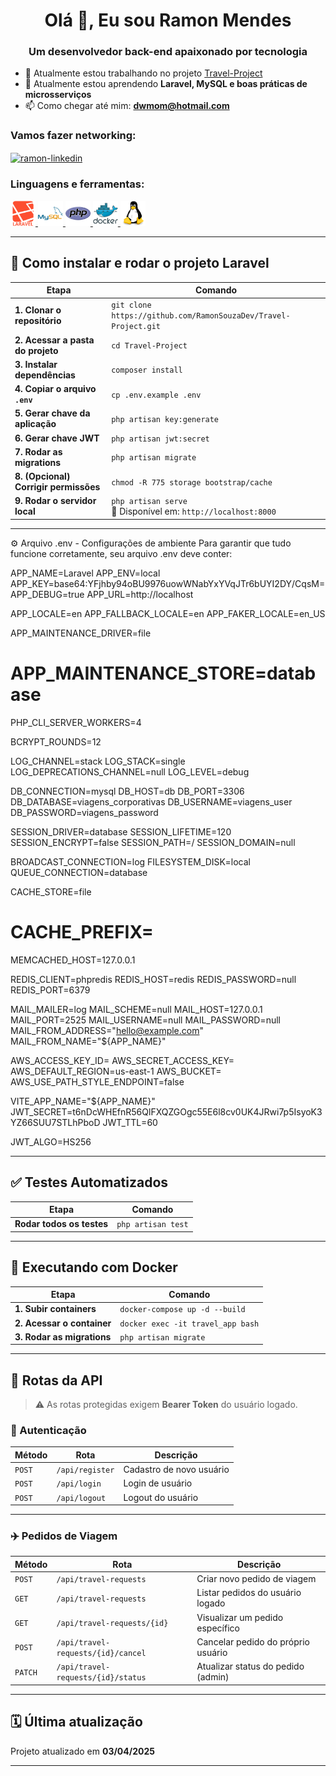 <h1 align="center">Olá 👋, Eu sou Ramon Mendes</h1>
<h3 align="center">Um desenvolvedor back-end apaixonado por tecnologia</h3>

- 🔭 Atualmente estou trabalhando no projeto [Travel-Project](https://github.com/RamonSouzaDev/Travel-Project)
- 🌱 Atualmente estou aprendendo **Laravel, MySQL e boas práticas de microsserviços**
- 📫 Como chegar até mim: **dwmom@hotmail.com**

<h3 align="left">Vamos fazer networking:</h3>
<p align="left">
  <a href="https://www.linkedin.com/in/ramon-mendes-b44456164/" target="blank">
    <img align="center" src="https://raw.githubusercontent.com/rahuldkjain/github-profile-readme-generator/master/src/images/icons/Social/linked-in-alt.svg" alt="ramon-linkedin" height="30" width="40" />
  </a>
</p>

<h3 align="left">Linguagens e ferramentas:</h3>
<p align="left">
  <a href="https://laravel.com/" target="_blank" rel="noreferrer">
    <img src="https://raw.githubusercontent.com/devicons/devicon/master/icons/laravel/laravel-plain-wordmark.svg" alt="laravel" width="40" height="40"/>
  </a>
  <a href="https://www.mysql.com/" target="_blank" rel="noreferrer">
    <img src="https://raw.githubusercontent.com/devicons/devicon/master/icons/mysql/mysql-original-wordmark.svg" alt="mysql" width="40" height="40"/>
  </a>
  <a href="https://www.php.net" target="_blank" rel="noreferrer">
    <img src="https://raw.githubusercontent.com/devicons/devicon/master/icons/php/php-original.svg" alt="php" width="40" height="40"/>
  </a>
  <a href="https://www.docker.com/" target="_blank" rel="noreferrer">
    <img src="https://raw.githubusercontent.com/devicons/devicon/master/icons/docker/docker-original-wordmark.svg" alt="docker" width="40" height="40"/>
  </a>
  <a href="https://www.linux.org/" target="_blank" rel="noreferrer">
    <img src="https://raw.githubusercontent.com/devicons/devicon/master/icons/linux/linux-original.svg" alt="linux" width="40" height="40"/>
  </a>
</p>

---

## 🚀 Como instalar e rodar o projeto Laravel

| Etapa | Comando |
|-------|---------|
| **1. Clonar o repositório** | `git clone https://github.com/RamonSouzaDev/Travel-Project.git` |
| **2. Acessar a pasta do projeto** | `cd Travel-Project` |
| **3. Instalar dependências** | `composer install` |
| **4. Copiar o arquivo `.env`** | `cp .env.example .env` |
| **5. Gerar chave da aplicação** | `php artisan key:generate` |
| **6. Gerar chave JWT** | `php artisan jwt:secret` |
| **7. Rodar as migrations** | `php artisan migrate` |
| **8. (Opcional) Corrigir permissões** | `chmod -R 775 storage bootstrap/cache` |
| **9. Rodar o servidor local** | `php artisan serve`<br>📍 Disponível em: `http://localhost:8000` |

---

⚙️ Arquivo .env - Configurações de ambiente
Para garantir que tudo funcione corretamente, seu arquivo .env deve conter:

APP_NAME=Laravel
APP_ENV=local
APP_KEY=base64:YFjhby94oBU9976uowWNabYxYVqJTr6bUYI2DY/CqsM=
APP_DEBUG=true
APP_URL=http://localhost

APP_LOCALE=en
APP_FALLBACK_LOCALE=en
APP_FAKER_LOCALE=en_US

APP_MAINTENANCE_DRIVER=file
# APP_MAINTENANCE_STORE=database

PHP_CLI_SERVER_WORKERS=4

BCRYPT_ROUNDS=12

LOG_CHANNEL=stack
LOG_STACK=single
LOG_DEPRECATIONS_CHANNEL=null
LOG_LEVEL=debug

DB_CONNECTION=mysql
DB_HOST=db
DB_PORT=3306
DB_DATABASE=viagens_corporativas
DB_USERNAME=viagens_user
DB_PASSWORD=viagens_password


SESSION_DRIVER=database
SESSION_LIFETIME=120
SESSION_ENCRYPT=false
SESSION_PATH=/
SESSION_DOMAIN=null

BROADCAST_CONNECTION=log
FILESYSTEM_DISK=local
QUEUE_CONNECTION=database

CACHE_STORE=file
# CACHE_PREFIX=

MEMCACHED_HOST=127.0.0.1

REDIS_CLIENT=phpredis
REDIS_HOST=redis
REDIS_PASSWORD=null
REDIS_PORT=6379

MAIL_MAILER=log
MAIL_SCHEME=null
MAIL_HOST=127.0.0.1
MAIL_PORT=2525
MAIL_USERNAME=null
MAIL_PASSWORD=null
MAIL_FROM_ADDRESS="hello@example.com"
MAIL_FROM_NAME="${APP_NAME}"

AWS_ACCESS_KEY_ID=
AWS_SECRET_ACCESS_KEY=
AWS_DEFAULT_REGION=us-east-1
AWS_BUCKET=
AWS_USE_PATH_STYLE_ENDPOINT=false

VITE_APP_NAME="${APP_NAME}"
JWT_SECRET=t6nDcWHEfnR56QlFXQZGOgc55E6l8cv0UK4JRwi7p5IsyoK3YZ66SUU7STLhPboD
JWT_TTL=60

JWT_ALGO=HS256

--- 

## ✅ Testes Automatizados

| Etapa | Comando |
|-------|---------|
| **Rodar todos os testes** | `php artisan test` |

---

## 🐳 Executando com Docker

| Etapa | Comando |
|-------|---------|
| **1. Subir containers** | `docker-compose up -d --build` |
| **2. Acessar o container** | `docker exec -it travel_app bash` |
| **3. Rodar as migrations** | `php artisan migrate` |

---

## 📌 Rotas da API

> ⚠️ As rotas protegidas exigem **Bearer Token** do usuário logado.

### 🔐 Autenticação

| Método | Rota | Descrição |
|--------|------|-----------|
| `POST` | `/api/register` | Cadastro de novo usuário |
| `POST` | `/api/login` | Login de usuário |
| `POST` | `/api/logout` | Logout do usuário |

---

### ✈️ Pedidos de Viagem

| Método | Rota | Descrição |
|--------|------|-----------|
| `POST` | `/api/travel-requests` | Criar novo pedido de viagem |
| `GET` | `/api/travel-requests` | Listar pedidos do usuário logado |
| `GET` | `/api/travel-requests/{id}` | Visualizar um pedido específico |
| `POST` | `/api/travel-requests/{id}/cancel` | Cancelar pedido do próprio usuário |
| `PATCH` | `/api/travel-requests/{id}/status` | Atualizar status do pedido (admin) |

---

## 🗓️ Última atualização

Projeto atualizado em **03/04/2025**

---



